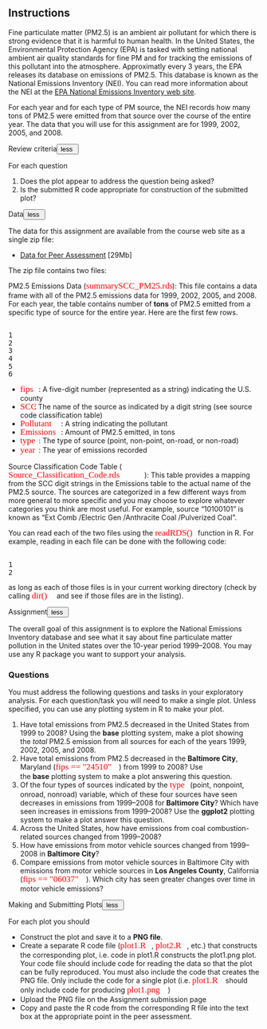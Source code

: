 <div class="rc-AssignmentInstructions"><h2 class="headline-2-text title">Instructions</h2><div class="introduction"><div class="rc-CML styled"><div><p>Fine particulate matter (PM2.5) is an ambient air pollutant for which there is strong evidence that it is harmful to human health. In the United States, the Environmental Protection Agency (EPA) is tasked with setting national ambient air quality standards for fine PM and for tracking the emissions of this pollutant into the atmosphere. Approximatly every 3 years, the EPA releases its database on emissions of PM2.5. This database is known as the National Emissions Inventory (NEI). You can read more information about the NEI at the <a href="http://www.epa.gov/ttn/chief/eiinformation.html" target="_blank" rel="noopener nofollow">EPA National Emissions Inventory web site</a>.</p><p>For each year and for each type of PM source, the NEI records how many tons of PM2.5 were emitted from that source over the course of the entire year. The data that you will use for this assignment are for 1999, 2002, 2005, and 2008.</p></div></div></div><div class="rc-AssignmentInstructionSection"><div class="title-container bgcolor-primary-light"><span class="body-2-text">Review criteria</span><span class="rc-MoreOrLess body-2-text color-hint-text"><button class="nostyle button-link"><!-- react-text: 133 -->less<!-- /react-text --><!-- react-text: 134 -->&nbsp;<!-- /react-text --><i class="cif-chevron-up toggle-arrow"></i></button></span></div><div class="instructions-content-container"><div class="rc-CML styled"><div><p>For each question</p><ol><li>Does the plot appear to address the question being asked?</li><li>Is the submitted R code appropriate for construction of the submitted plot?</li></ol></div></div></div></div><div class="rc-AssignmentInstructionSection"><div class="title-container bgcolor-primary-light"><span class="body-2-text">Data</span><span class="rc-MoreOrLess body-2-text color-hint-text"><button class="nostyle button-link"><!-- react-text: 144 -->less<!-- /react-text --><!-- react-text: 145 -->&nbsp;<!-- /react-text --><i class="cif-chevron-up toggle-arrow"></i></button></span></div><div class="instructions-content-container"><div class="rc-CML styled"><div><p>The data for this assignment are available from the course web site as a single zip file:</p><ul><li><a href="https://d396qusza40orc.cloudfront.net/exdata%2Fdata%2FNEI_data.zip" target="_blank" rel="noopener nofollow">Data for Peer Assessment</a> [29Mb]</li></ul><p>The zip file contains two files:</p><p>PM2.5 Emissions Data (<span class="MathJax_Preview"></span><span class="MathJax" id="MathJax-Element-1-Frame" role="textbox" aria-readonly="true"><nobr><span class="math" id="MathJax-Span-1"><span style="display: inline-block; position: relative; width: 173px; height: 0px; font-size: 124%;"><span style="position: absolute; clip: rect(32.2px 17360px 53px -9px); top: -46px; left: 0px;"><span class="mrow" id="MathJax-Span-2"><span class="mstyle" id="MathJax-Span-3" style="color: red;"><span class="mrow" id="MathJax-Span-4" style="color: red;"><span class="mtext" id="MathJax-Span-5" style="font-family: MathJax_Typewriter; color: red;">summarySCC_PM25.rds</span></span></span></span><span style="display: inline-block; width: 0px; height: 46px;"></span></span></span><span style="border-left: 0px solid; display: inline-block; overflow: hidden; width: 0px; height: 16.8px; vertical-align: -5px;"></span></span></nobr></span><script type="math/tex" id="MathJax-Element-1">\color{red}{\verb|summarySCC_PM25.rds|}</script>): This file contains a data frame with all of the PM2.5 emissions data for 1999, 2002, 2005, and 2008. For each year, the table contains number of <strong>tons</strong> of PM2.5 emitted from a specific type of source for the entire year. Here are the first few rows.</p><pre contenteditable="false" data-language="r" class="rc-CodeBlock ace_editor ace-tomorrow" style="opacity: 1; height: 108.889px;"><textarea class="ace_text-input" wrap="off" autocorrect="off" autocapitalize="off" spellcheck="false" style="opacity: 0; left: 380.175px; top: 93.3333px; height: 15.5556px; width: 6.59167px;"></textarea><div class="ace_gutter"><div class="ace_layer ace_gutter-layer ace_folding-enabled" style="margin-top: 0px; height: 140px; width: 40px;"><div class="ace_gutter-cell " style="height: 15.5556px;">1</div><div class="ace_gutter-cell " style="height: 15.5556px;">2</div><div class="ace_gutter-cell " style="height: 15.5556px;">3</div><div class="ace_gutter-cell " style="height: 15.5556px;">4</div><div class="ace_gutter-cell " style="height: 15.5556px;">5</div><div class="ace_gutter-cell " style="height: 15.5556px;">6</div><div class="ace_gutter-cell " style="height: 15.5556px;">7</div></div><div class="ace_gutter-active-line" style="top: 93.3333px; height: 15.5556px;"></div></div><div class="ace_scroller" style="left: 40px; right: 0px; bottom: 0px;"><div class="ace_content" style="margin-top: 0px; width: 841px; height: 140px; margin-left: 0px;"><div class="ace_layer ace_print-margin-layer"><div class="ace_print-margin" style="left: 531.333px; visibility: visible;"></div></div><div class="ace_layer ace_marker-layer"></div><div class="ace_layer ace_text-layer" style="padding: 0px 4px;"><div class="ace_line_group" style="height:15.555556297302246px"><div class="ace_line" style="height:15.555556297302246px"><span class="ace_comment">##     fips      SCC Pollutant Emissions  type year</span></div></div><div class="ace_line_group" style="height:15.555556297302246px"><div class="ace_line" style="height:15.555556297302246px"><span class="ace_comment">## 4  09001 10100401  PM25-PRI    15.714 POINT 1999</span></div></div><div class="ace_line_group" style="height:15.555556297302246px"><div class="ace_line" style="height:15.555556297302246px"><span class="ace_comment">## 8  09001 10100404  PM25-PRI   234.178 POINT 1999</span></div></div><div class="ace_line_group" style="height:15.555556297302246px"><div class="ace_line" style="height:15.555556297302246px"><span class="ace_comment">## 12 09001 10100501  PM25-PRI     0.128 POINT 1999</span></div></div><div class="ace_line_group" style="height:15.555556297302246px"><div class="ace_line" style="height:15.555556297302246px"><span class="ace_comment">## 16 09001 10200401  PM25-PRI     2.036 POINT 1999</span></div></div><div class="ace_line_group" style="height:15.555556297302246px"><div class="ace_line" style="height:15.555556297302246px"><span class="ace_comment">## 20 09001 10200504  PM25-PRI     0.388 POINT 1999</span></div></div><div class="ace_line_group" style="height:15.555556297302246px"><div class="ace_line" style="height:15.555556297302246px"><span class="ace_comment">## 24 09001 10200602  PM25-PRI     1.490 POINT 1999</span></div></div></div><div class="ace_layer ace_marker-layer"></div><div class="ace_layer ace_cursor-layer ace_hidden-cursors"><div class="ace_cursor" style="left: 340.175px; top: 93.3333px; width: 6.59167px; height: 15.5556px;"></div></div></div></div><div class="ace_scrollbar ace_scrollbar-v" style="display: none; width: 24px; bottom: 0px;"><div class="ace_scrollbar-inner" style="width: 24px; height: 108.889px;"></div></div><div class="ace_scrollbar ace_scrollbar-h" style="display: none; height: 24px; left: 40px; right: 0px;"><div class="ace_scrollbar-inner" style="height: 24px; width: 841px;"></div></div><div style="height: auto; width: auto; top: 0px; left: 0px; visibility: hidden; position: absolute; white-space: pre; font-style: inherit; font-variant: inherit; font-weight: inherit; font-stretch: inherit; font-size: inherit; line-height: inherit; font-family: inherit; overflow: hidden;"><div style="height: auto; width: auto; top: 0px; left: 0px; visibility: hidden; position: absolute; white-space: pre; font-style: inherit; font-variant: inherit; font-weight: inherit; font-stretch: inherit; font-size: inherit; line-height: inherit; font-family: inherit; overflow: visible;"></div><div style="height: auto; width: auto; top: 0px; left: 0px; visibility: hidden; position: absolute; white-space: pre; font-style: inherit; font-variant: inherit; font-stretch: inherit; font-size: inherit; line-height: inherit; font-family: inherit; overflow: visible;">XXXXXXXXXXXXXXXXXXXXXXXXXXXXXXXXXXXXXXXXXXXXXXXXXX</div></div></pre><div><!-- react-empty: 1 --></div><ul><li><span class="MathJax_Preview"></span><span class="MathJax" id="MathJax-Element-2-Frame" role="textbox" aria-readonly="true"><nobr><span class="math" id="MathJax-Span-6"><span style="display: inline-block; position: relative; width: 37px; height: 0px; font-size: 124%;"><span style="position: absolute; clip: rect(32.3px 17360px 52.8px -9px); top: -46px; left: 0px;"><span class="mrow" id="MathJax-Span-7"><span class="mstyle" id="MathJax-Span-8" style="color: red;"><span class="mrow" id="MathJax-Span-9" style="color: red;"><span class="mtext" id="MathJax-Span-10" style="font-family: MathJax_Typewriter; color: red;">fips</span></span></span></span><span style="display: inline-block; width: 0px; height: 46px;"></span></span></span><span style="border-left: 0px solid; display: inline-block; overflow: hidden; width: 0px; height: 16.5px; vertical-align: -4.8px;"></span></span></nobr></span><script type="math/tex" id="MathJax-Element-2">\color{red}{\verb|fips|}</script>: A five-digit number (represented as a string) indicating the U.S. county</li><li><span class="MathJax_Preview"></span><span class="MathJax" id="MathJax-Element-3-Frame" role="textbox" aria-readonly="true"><nobr><span class="math" id="MathJax-Span-11"><span style="display: inline-block; position: relative; width: 28px; height: 0px; font-size: 124%;"><span style="position: absolute; clip: rect(32.2px 17360px 49.2px -9px); top: -46px; left: 0px;"><span class="mrow" id="MathJax-Span-12"><span class="mstyle" id="MathJax-Span-13" style="color: red;"><span class="mrow" id="MathJax-Span-14" style="color: red;"><span class="mtext" id="MathJax-Span-15" style="font-family: MathJax_Typewriter; color: red;">SCC</span></span></span></span><span style="display: inline-block; width: 0px; height: 46px;"></span></span></span><span style="border-left: 0px solid; display: inline-block; overflow: hidden; width: 0px; height: 13px; vertical-align: -1.2px;"></span></span></nobr></span><script type="math/tex" id="MathJax-Element-3">\color{red}{\verb|SCC|}</script>: The name of the source as indicated by a digit string (see source code classification table)</li><li><span class="MathJax_Preview"></span><span class="MathJax" id="MathJax-Element-4-Frame" role="textbox" aria-readonly="true"><nobr><span class="math" id="MathJax-Span-16"><span style="display: inline-block; position: relative; width: 82px; height: 0px; font-size: 124%;"><span style="position: absolute; clip: rect(32.4px 17360px 49.1px -9px); top: -46px; left: 0px;"><span class="mrow" id="MathJax-Span-17"><span class="mstyle" id="MathJax-Span-18" style="color: red;"><span class="mrow" id="MathJax-Span-19" style="color: red;"><span class="mtext" id="MathJax-Span-20" style="font-family: MathJax_Typewriter; color: red;">Pollutant</span></span></span></span><span style="display: inline-block; width: 0px; height: 46px;"></span></span></span><span style="border-left: 0px solid; display: inline-block; overflow: hidden; width: 0px; height: 12.7px; vertical-align: -1.1px;"></span></span></nobr></span><script type="math/tex" id="MathJax-Element-4">\color{red}{\verb|Pollutant|}</script>: A string indicating the pollutant</li><li><span class="MathJax_Preview"></span><span class="MathJax" id="MathJax-Element-5-Frame" role="textbox" aria-readonly="true"><nobr><span class="math" id="MathJax-Span-21"><span style="display: inline-block; position: relative; width: 82px; height: 0px; font-size: 124%;"><span style="position: absolute; clip: rect(32.4px 17360px 49.1px -9px); top: -46px; left: 0px;"><span class="mrow" id="MathJax-Span-22"><span class="mstyle" id="MathJax-Span-23" style="color: red;"><span class="mrow" id="MathJax-Span-24" style="color: red;"><span class="mtext" id="MathJax-Span-25" style="font-family: MathJax_Typewriter; color: red;">Emissions</span></span></span></span><span style="display: inline-block; width: 0px; height: 46px;"></span></span></span><span style="border-left: 0px solid; display: inline-block; overflow: hidden; width: 0px; height: 12.7px; vertical-align: -1.1px;"></span></span></nobr></span><script type="math/tex" id="MathJax-Element-5">\color{red}{\verb|Emissions|}</script>: Amount of PM2.5 emitted, in tons</li><li><span class="MathJax_Preview"></span><span class="MathJax" id="MathJax-Element-6-Frame" role="textbox" aria-readonly="true"><nobr><span class="math" id="MathJax-Span-26"><span style="display: inline-block; position: relative; width: 37px; height: 0px; font-size: 124%;"><span style="position: absolute; clip: rect(33.4px 17360px 53px -9px); top: -46px; left: 0px;"><span class="mrow" id="MathJax-Span-27"><span class="mstyle" id="MathJax-Span-28" style="color: red;"><span class="mrow" id="MathJax-Span-29" style="color: red;"><span class="mtext" id="MathJax-Span-30" style="font-family: MathJax_Typewriter; color: red;">type</span></span></span></span><span style="display: inline-block; width: 0px; height: 46px;"></span></span></span><span style="border-left: 0px solid; display: inline-block; overflow: hidden; width: 0px; height: 15.6px; vertical-align: -5px;"></span></span></nobr></span><script type="math/tex" id="MathJax-Element-6">\color{red}{\verb|type|}</script>: The type of source (point, non-point, on-road, or non-road)</li><li><span class="MathJax_Preview"></span><span class="MathJax" id="MathJax-Element-7-Frame" role="textbox" aria-readonly="true"><nobr><span class="math" id="MathJax-Span-31"><span style="display: inline-block; position: relative; width: 37px; height: 0px; font-size: 124%;"><span style="position: absolute; clip: rect(35.4px 17360px 53px -9px); top: -46px; left: 0px;"><span class="mrow" id="MathJax-Span-32"><span class="mstyle" id="MathJax-Span-33" style="color: red;"><span class="mrow" id="MathJax-Span-34" style="color: red;"><span class="mtext" id="MathJax-Span-35" style="font-family: MathJax_Typewriter; color: red;">year</span></span></span></span><span style="display: inline-block; width: 0px; height: 46px;"></span></span></span><span style="border-left: 0px solid; display: inline-block; overflow: hidden; width: 0px; height: 13.6px; vertical-align: -5px;"></span></span></nobr></span><script type="math/tex" id="MathJax-Element-7">\color{red}{\verb|year|}</script>: The year of emissions recorded</li></ul><p>Source Classification Code Table (<span class="MathJax_Preview"></span><span class="MathJax" id="MathJax-Element-8-Frame" role="textbox" aria-readonly="true"><nobr><span class="math" id="MathJax-Span-36"><span style="display: inline-block; position: relative; width: 273px; height: 0px; font-size: 124%;"><span style="position: absolute; clip: rect(32.2px 17360px 50.6px -9px); top: -46px; left: 0px;"><span class="mrow" id="MathJax-Span-37"><span class="mstyle" id="MathJax-Span-38" style="color: red;"><span class="mrow" id="MathJax-Span-39" style="color: red;"><span class="mtext" id="MathJax-Span-40" style="font-family: MathJax_Typewriter; color: red;">Source_Classification_Code.rds</span></span></span></span><span style="display: inline-block; width: 0px; height: 46px;"></span></span></span><span style="border-left: 0px solid; display: inline-block; overflow: hidden; width: 0px; height: 14.4px; vertical-align: -2.6px;"></span></span></nobr></span><script type="math/tex" id="MathJax-Element-8">\color{red}{\verb|Source_Classification_Code.rds|}</script>): This table provides a mapping from the SCC digit strings in the Emissions table to the actual name of the PM2.5 source. The sources are categorized in a few different ways from more general to more specific and you may choose to explore whatever categories you think are most useful. For example, source “10100101” is known as “Ext Comb /Electric Gen /Anthracite Coal /Pulverized Coal”.</p><p>You can read each of the two files using the <span class="MathJax_Preview"></span><span class="MathJax" id="MathJax-Element-9-Frame" role="textbox" aria-readonly="true"><nobr><span class="math" id="MathJax-Span-41"><span style="display: inline-block; position: relative; width: 82px; height: 0px; font-size: 124%;"><span style="position: absolute; clip: rect(31px 17360px 50.4px -9px); top: -46px; left: 0px;"><span class="mrow" id="MathJax-Span-42"><span class="mstyle" id="MathJax-Span-43" style="color: red;"><span class="mrow" id="MathJax-Span-44" style="color: red;"><span class="mtext" id="MathJax-Span-45" style="font-family: MathJax_Typewriter; color: red;">readRDS()</span></span></span></span><span style="display: inline-block; width: 0px; height: 46px;"></span></span></span><span style="border-left: 0px solid; display: inline-block; overflow: hidden; width: 0px; height: 15.5px; vertical-align: -2.4px;"></span></span></nobr></span><script type="math/tex" id="MathJax-Element-9">\color{red}{\verb|readRDS()|}</script> function in R. For example, reading in each file can be done with the following code:</p><pre contenteditable="false" data-language="r" class="rc-CodeBlock ace_editor ace-tomorrow" style="opacity: 1; height: 46.6667px;"><textarea class="ace_text-input" wrap="off" autocorrect="off" autocapitalize="off" spellcheck="false" style="opacity: 0; left: 44px; top: 0px; height: 15.5556px; width: 6.59167px;"></textarea><div class="ace_gutter"><div class="ace_layer ace_gutter-layer ace_folding-enabled" style="margin-top: 0px; height: 77.7778px; width: 40px;"><div class="ace_gutter-cell " style="height: 15.5556px;">1</div><div class="ace_gutter-cell " style="height: 15.5556px;">2</div><div class="ace_gutter-cell " style="height: 15.5556px;">3</div></div><div class="ace_gutter-active-line" style="top: 0px; height: 15.5556px;"></div></div><div class="ace_scroller" style="left: 40px; right: 0px; bottom: 0px;"><div class="ace_content" style="margin-top: 0px; width: 841px; height: 77.7778px; margin-left: 0px;"><div class="ace_layer ace_print-margin-layer"><div class="ace_print-margin" style="left: 531.333px; visibility: visible;"></div></div><div class="ace_layer ace_marker-layer"><div class="ace_selection ace_br1 ace_start" style="height:15.555556297302246px;right:0;top:0px;left:4px;"></div><div class="ace_selection ace_br12" style="height:15.555556297302246px;width:316.400009765625px;top:31.111112594604492px;left:4px;"></div><div class="ace_selection" style="height:15.555556297302246px;right:0;top:15.555556297302246px;left:4px;"></div></div><div class="ace_layer ace_text-layer" style="padding: 0px 4px;"><div class="ace_line_group" style="height:15.555556297302246px"><div class="ace_line" style="height:15.555556297302246px"><span class="ace_comment">## This first line will likely take a few seconds. Be patient!</span></div></div><div class="ace_line_group" style="height:15.555556297302246px"><div class="ace_line" style="height:15.555556297302246px"><span class="ace_identifier">NEI</span> <span class="ace_keyword ace_operator">&lt;-</span> <span class="ace_identifier">readRDS</span><span class="ace_paren ace_keyword ace_operator">(</span><span class="ace_string">"summarySCC_PM25.rds"</span><span class="ace_paren ace_keyword ace_operator">)</span></div></div><div class="ace_line_group" style="height:15.555556297302246px"><div class="ace_line" style="height:15.555556297302246px"><span class="ace_identifier">SCC</span> <span class="ace_keyword ace_operator">&lt;-</span> <span class="ace_identifier">readRDS</span><span class="ace_paren ace_keyword ace_operator">(</span><span class="ace_string">"Source_Classification_Code.rds"</span><span class="ace_paren ace_keyword ace_operator">)</span></div></div></div><div class="ace_layer ace_marker-layer"></div><div class="ace_layer ace_cursor-layer ace_hidden-cursors"><div class="ace_cursor" style="left: 4px; top: 0px; width: 6.59167px; height: 15.5556px;"></div></div></div></div><div class="ace_scrollbar ace_scrollbar-v" style="display: none; width: 24px; bottom: 0px;"><div class="ace_scrollbar-inner" style="width: 24px; height: 46.6667px;"></div></div><div class="ace_scrollbar ace_scrollbar-h" style="display: none; height: 24px; left: 40px; right: 0px;"><div class="ace_scrollbar-inner" style="height: 24px; width: 841px;"></div></div><div style="height: auto; width: auto; top: 0px; left: 0px; visibility: hidden; position: absolute; white-space: pre; font-style: inherit; font-variant: inherit; font-weight: inherit; font-stretch: inherit; font-size: inherit; line-height: inherit; font-family: inherit; overflow: hidden;"><div style="height: auto; width: auto; top: 0px; left: 0px; visibility: hidden; position: absolute; white-space: pre; font-style: inherit; font-variant: inherit; font-weight: inherit; font-stretch: inherit; font-size: inherit; line-height: inherit; font-family: inherit; overflow: visible;"></div><div style="height: auto; width: auto; top: 0px; left: 0px; visibility: hidden; position: absolute; white-space: pre; font-style: inherit; font-variant: inherit; font-stretch: inherit; font-size: inherit; line-height: inherit; font-family: inherit; overflow: visible;">XXXXXXXXXXXXXXXXXXXXXXXXXXXXXXXXXXXXXXXXXXXXXXXXXX</div></div></pre><div><!-- react-empty: 1 --></div><p>as long as each of those files is in your current working directory (check by calling <span class="MathJax_Preview"></span><span class="MathJax" id="MathJax-Element-10-Frame" role="textbox" aria-readonly="true"><nobr><span class="math" id="MathJax-Span-46"><span style="display: inline-block; position: relative; width: 46px; height: 0px; font-size: 124%;"><span style="position: absolute; clip: rect(31px 17360px 50.4px -9px); top: -46px; left: 0px;"><span class="mrow" id="MathJax-Span-47"><span class="mstyle" id="MathJax-Span-48" style="color: red;"><span class="mrow" id="MathJax-Span-49" style="color: red;"><span class="mtext" id="MathJax-Span-50" style="font-family: MathJax_Typewriter; color: red;">dir()</span></span></span></span><span style="display: inline-block; width: 0px; height: 46px;"></span></span></span><span style="border-left: 0px solid; display: inline-block; overflow: hidden; width: 0px; height: 15.5px; vertical-align: -2.4px;"></span></span></nobr></span><script type="math/tex" id="MathJax-Element-10">\color{red}{\verb|dir()|}</script> and see if those files are in the listing).</p></div></div></div></div><div class="rc-AssignmentInstructionSection"><div class="title-container bgcolor-primary-light"><span class="body-2-text">Assignment</span><span class="rc-MoreOrLess body-2-text color-hint-text"><button class="nostyle button-link"><!-- react-text: 155 -->less<!-- /react-text --><!-- react-text: 156 -->&nbsp;<!-- /react-text --><i class="cif-chevron-up toggle-arrow"></i></button></span></div><div class="instructions-content-container"><div class="rc-CML styled"><div><p>The overall goal of this assignment is to explore the National Emissions Inventory database and see what it say about fine particulate matter pollution in the United states over the 10-year period 1999–2008. You may use any R package you want to support your analysis.</p><h3>Questions</h3><p>You must address the following questions and tasks in your exploratory analysis. For each question/task you will need to make a single plot. Unless specified, you can use any plotting system in R to make your plot.</p><ol><li>Have total emissions from PM2.5 decreased in the United States from 1999 to 2008? Using the&nbsp;<strong>base</strong>&nbsp;plotting system, make a plot showing the&nbsp;<em>total</em>&nbsp;PM2.5 emission from all sources for each of the years 1999, 2002, 2005, and 2008.</li><li>Have total emissions from PM2.5 decreased in the&nbsp;<strong>Baltimore City</strong>, Maryland (<span class="MathJax_Preview"></span><span class="MathJax" id="MathJax-Element-11-Frame" role="textbox" aria-readonly="true"><nobr><span class="math" id="MathJax-Span-51"><span style="display: inline-block; position: relative; width: 127px; height: 0px; font-size: 124%;"><span style="position: absolute; clip: rect(32.2px 17360px 52.8px -9px); top: -46px; left: 0px;"><span class="mrow" id="MathJax-Span-52"><span class="mstyle" id="MathJax-Span-53" style="color: red;"><span class="mrow" id="MathJax-Span-54" style="color: red;"><span class="mtext" id="MathJax-Span-55" style="font-family: MathJax_Typewriter; color: red;">fips == "24510"</span></span></span></span><span style="display: inline-block; width: 0px; height: 46px;"></span></span></span><span style="border-left: 0px solid; display: inline-block; overflow: hidden; width: 0px; height: 16.7px; vertical-align: -4.8px;"></span></span></nobr></span><script type="math/tex" id="MathJax-Element-11">\color{red}{\verb|fips == "24510"|}</script>) from 1999 to 2008? Use the&nbsp;<strong>base</strong>&nbsp;plotting system to make a plot answering this question.</li><li>Of the four types of sources indicated by the&nbsp;<span class="MathJax_Preview"></span><span class="MathJax" id="MathJax-Element-12-Frame" role="textbox" aria-readonly="true"><nobr><span class="math" id="MathJax-Span-56"><span style="display: inline-block; position: relative; width: 37px; height: 0px; font-size: 124%;"><span style="position: absolute; clip: rect(33.4px 17360px 53px -9px); top: -46px; left: 0px;"><span class="mrow" id="MathJax-Span-57"><span class="mstyle" id="MathJax-Span-58" style="color: red;"><span class="mrow" id="MathJax-Span-59" style="color: red;"><span class="mtext" id="MathJax-Span-60" style="font-family: MathJax_Typewriter; color: red;">type</span></span></span></span><span style="display: inline-block; width: 0px; height: 46px;"></span></span></span><span style="border-left: 0px solid; display: inline-block; overflow: hidden; width: 0px; height: 15.6px; vertical-align: -5px;"></span></span></nobr></span><script type="math/tex" id="MathJax-Element-12">\color{red}{\verb|type|}</script>&nbsp;(point, nonpoint, onroad, nonroad) variable, which of these four sources have seen decreases in emissions from 1999–2008 for&nbsp;<strong>Baltimore City</strong>? Which have seen increases in emissions from 1999–2008? Use the&nbsp;<strong>ggplot2</strong>&nbsp;plotting system to make a plot answer this question.</li><li>Across the United States, how have emissions from coal combustion-related sources changed from 1999–2008?</li><li>How have emissions from motor vehicle sources changed from 1999–2008 in&nbsp;<strong>Baltimore City</strong>?</li><li>Compare emissions from motor vehicle sources in Baltimore City with emissions from motor vehicle sources in&nbsp;<strong>Los Angeles County</strong>, California (<span class="MathJax_Preview"></span><span class="MathJax" id="MathJax-Element-13-Frame" role="textbox" aria-readonly="true"><nobr><span class="math" id="MathJax-Span-61"><span style="display: inline-block; position: relative; width: 127px; height: 0px; font-size: 124%;"><span style="position: absolute; clip: rect(32.1px 17360px 52.8px -9px); top: -46px; left: 0px;"><span class="mrow" id="MathJax-Span-62"><span class="mstyle" id="MathJax-Span-63" style="color: red;"><span class="mrow" id="MathJax-Span-64" style="color: red;"><span class="mtext" id="MathJax-Span-65" style="font-family: MathJax_Typewriter; color: red;">fips == "06037"</span></span></span></span><span style="display: inline-block; width: 0px; height: 46px;"></span></span></span><span style="border-left: 0px solid; display: inline-block; overflow: hidden; width: 0px; height: 16.7px; vertical-align: -4.8px;"></span></span></nobr></span><script type="math/tex" id="MathJax-Element-13">\color{red}{\verb|fips == "06037"|}</script>). Which city has seen greater changes over time in motor vehicle emissions?</li></ol></div></div></div></div><div class="rc-AssignmentInstructionSection"><div class="title-container bgcolor-primary-light"><span class="body-2-text">Making and Submitting Plots</span><span class="rc-MoreOrLess body-2-text color-hint-text"><button class="nostyle button-link"><!-- react-text: 166 -->less<!-- /react-text --><!-- react-text: 167 -->&nbsp;<!-- /react-text --><i class="cif-chevron-up toggle-arrow"></i></button></span></div><div class="instructions-content-container"><div class="rc-CML styled"><div><p>For each plot you should</p><ul><li>Construct the plot and save it to a&nbsp;<strong>PNG file</strong>.</li><li>Create a separate R code file (<span class="MathJax_Preview"></span><span class="MathJax" id="MathJax-Element-14-Frame" role="textbox" aria-readonly="true"><nobr><span class="math" id="MathJax-Span-66"><span style="display: inline-block; position: relative; width: 63px; height: 0px; font-size: 124%;"><span style="position: absolute; clip: rect(32.2px 17360px 52.8px -9px); top: -46px; left: 0px;"><span class="mrow" id="MathJax-Span-67"><span class="mstyle" id="MathJax-Span-68" style="color: red;"><span class="mrow" id="MathJax-Span-69" style="color: red;"><span class="mtext" id="MathJax-Span-70" style="font-family: MathJax_Typewriter; color: red;">plot1.R</span></span></span></span><span style="display: inline-block; width: 0px; height: 46px;"></span></span></span><span style="border-left: 0px solid; display: inline-block; overflow: hidden; width: 0px; height: 16.6px; vertical-align: -4.8px;"></span></span></nobr></span><script type="math/tex" id="MathJax-Element-14">\color{red}{\verb|plot1.R|}</script>,&nbsp;<span class="MathJax_Preview"></span><span class="MathJax" id="MathJax-Element-15-Frame" role="textbox" aria-readonly="true"><nobr><span class="math" id="MathJax-Span-71"><span style="display: inline-block; position: relative; width: 63px; height: 0px; font-size: 124%;"><span style="position: absolute; clip: rect(32.2px 17360px 52.8px -9px); top: -46px; left: 0px;"><span class="mrow" id="MathJax-Span-72"><span class="mstyle" id="MathJax-Span-73" style="color: red;"><span class="mrow" id="MathJax-Span-74" style="color: red;"><span class="mtext" id="MathJax-Span-75" style="font-family: MathJax_Typewriter; color: red;">plot2.R</span></span></span></span><span style="display: inline-block; width: 0px; height: 46px;"></span></span></span><span style="border-left: 0px solid; display: inline-block; overflow: hidden; width: 0px; height: 16.6px; vertical-align: -4.8px;"></span></span></nobr></span><script type="math/tex" id="MathJax-Element-15">\color{red}{\verb|plot2.R|}</script>, etc.) that constructs the corresponding plot, i.e. code in plot1.R constructs the plot1.png plot. Your code file should include code for reading the data so that the plot can be fully reproduced. You must also include the code that creates the PNG file. Only include the code for a single plot (i.e.&nbsp;<span class="MathJax_Preview"></span><span class="MathJax" id="MathJax-Element-16-Frame" role="textbox" aria-readonly="true"><nobr><span class="math" id="MathJax-Span-76"><span style="display: inline-block; position: relative; width: 63px; height: 0px; font-size: 124%;"><span style="position: absolute; clip: rect(32.2px 17360px 52.8px -9px); top: -46px; left: 0px;"><span class="mrow" id="MathJax-Span-77"><span class="mstyle" id="MathJax-Span-78" style="color: red;"><span class="mrow" id="MathJax-Span-79" style="color: red;"><span class="mtext" id="MathJax-Span-80" style="font-family: MathJax_Typewriter; color: red;">plot1.R</span></span></span></span><span style="display: inline-block; width: 0px; height: 46px;"></span></span></span><span style="border-left: 0px solid; display: inline-block; overflow: hidden; width: 0px; height: 16.6px; vertical-align: -4.8px;"></span></span></nobr></span><script type="math/tex" id="MathJax-Element-16">\color{red}{\verb|plot1.R|}</script>&nbsp;should only include code for producing&nbsp;<span class="MathJax_Preview"></span><span class="MathJax" id="MathJax-Element-17-Frame" role="textbox" aria-readonly="true"><nobr><span class="math" id="MathJax-Span-81"><span style="display: inline-block; position: relative; width: 82px; height: 0px; font-size: 124%;"><span style="position: absolute; clip: rect(32.2px 17360px 53px -9px); top: -46px; left: 0px;"><span class="mrow" id="MathJax-Span-82"><span class="mstyle" id="MathJax-Span-83" style="color: red;"><span class="mrow" id="MathJax-Span-84" style="color: red;"><span class="mtext" id="MathJax-Span-85" style="font-family: MathJax_Typewriter; color: red;">plot1.png</span></span></span></span><span style="display: inline-block; width: 0px; height: 46px;"></span></span></span><span style="border-left: 0px solid; display: inline-block; overflow: hidden; width: 0px; height: 16.8px; vertical-align: -5px;"></span></span></nobr></span><script type="math/tex" id="MathJax-Element-17">\color{red}{\verb|plot1.png|}</script>)</li><li>Upload the PNG file on the Assignment submission page</li><li>Copy and paste the R code from the corresponding R file into the text box at the appropriate point in the peer assessment.</li></ul></div></div></div></div></div>
